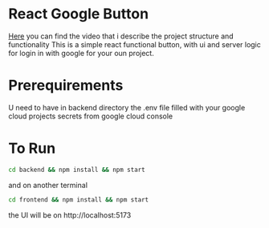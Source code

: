 # React Google Button
[Here](https://youtu.be/8HDBOwqTPWU) you can find the video that i describe the project structure and functionality
This is a simple react functional button, with ui and server logic for login in with google for your oun project.

# Prerequirements 
U need to have in backend directory the .env file filled with your google cloud projects secrets from google cloud console

# To Run 
```bash
cd backend && npm install && npm start
```
and on another terminal
```bash
cd frontend && npm install && npm start
```
the UI will be on http://localhost:5173
